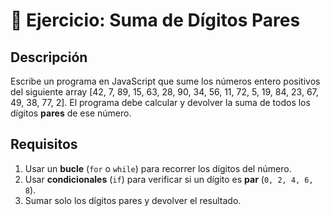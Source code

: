 # 📝 Ejercicio: Suma de Dígitos Pares  

## Descripción  
Escribe un programa en JavaScript que sume los números entero positivos del siguiente array [42, 7, 89, 15, 63, 28, 90, 34, 56, 11, 72, 5, 19, 84, 23, 67, 49, 38, 77, 2]. El programa debe calcular y devolver la suma de todos los dígitos **pares** de ese número.  

## Requisitos  
1. Usar un **bucle** (`for` o `while`) para recorrer los dígitos del número.  
2. Usar **condicionales** (`if`) para verificar si un dígito es **par** (`0, 2, 4, 6, 8`).  
3. Sumar solo los dígitos pares y devolver el resultado.  
